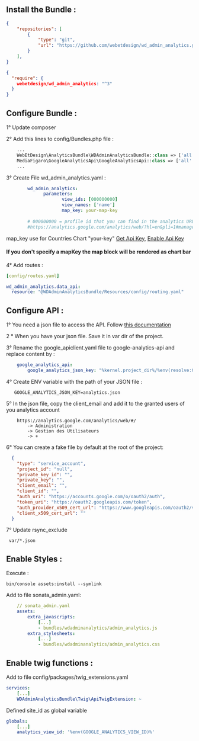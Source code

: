 ## Install the Bundle :
```json
{
    "repositories": [
        {
            "type": "git",
            "url": "https://github.com/webetdesign/wd_admin_analytics.git"
        }
    ],
}
```
```json
{
  "require": {
    webetdesign/wd_admin_analytics: "^3"
  }
}
```

## Configure Bundle : 

1° Update composer

2° Add this lines to config/Bundles.php file : 
```php
    ...
    WebEtDesign\AnalyticsBundle\WDAdminAnalyticsBundle::class => ['all' => true],
    MediaFigaro\GoogleAnalyticsApi\GoogleAnalyticsApi::class => ['all' => true],
    ...
```
3° Create File wd_admin_analytics.yaml : 
```yaml
        wd_admin_analytics:
              parameters:
                     view_ids: [000000000]
                     view_names: ['name']
                     map_key: your-map-key
                     
        # 000000000 = profile id that you can find in the analytics URL, p000000000 :
        #https://analytics.google.com/analytics/web/?hl=en&pli=1#management/Settings/a222222222w1111111111p000000000/   
```
 map_key use for Countries Chart "your-key" 
         [Get Api Key](https://developers.google.com/maps/documentation/javascript/get-api-key#step-1-get-an-api-key), 
         [Enable Api Key](https://cloud.google.com/maps-platform/#get-started)
         
#### If you don't specify a mapKey the map block will be rendered as chart bar
         
4° Add routes :
```yaml
[config/routes.yaml]

wd_admin_analytics.data_api:
  resource: "@WDAdminAnalyticsBundle/Resources/config/routing.yaml"
```       

## Configure API : 

   1°  You need a json file to access the API. Follow [this documentation](https://developers.google.com/analytics/devguides/reporting/core/v4/quickstart/service-php)
   
   2 ° When you have your json file. Save it in var dir of the project.
   
   3° Rename the google_apiclient.yaml file to google-analytics-api and replace content by : 
```yaml
    google_analytics_api:
        google_analytics_json_key: "%kernel.project_dir%/%env(resolve:GOOGLE_ANALYTICS_JSON_KEY)%"
```            
   4° Create ENV variable with the path of your JSON file :
```dotenv        
   GOOGLE_ANALYTICS_JSON_KEY=analytics.json        
```        
   5° In the json file, copy the client_email and add it to the granted users of you analytics account
        
        https://analytics.google.com/analytics/web/#/
            -> Administration
            -> Gestion des Utilisateurs
            -> +
   6° You can create a fake file by default at the root of the project:
   ````json
     {
       "type": "service_account",
       "project_id": "null",
       "private_key_id": "",
       "private_key": "",
       "client_email": "",
       "client_id": "",
       "auth_uri": "https://accounts.google.com/o/oauth2/auth",
       "token_uri": "https://oauth2.googleapis.com/token",
       "auth_provider_x509_cert_url": "https://www.googleapis.com/oauth2/v1/certs",
       "client_x509_cert_url": ""
     } 
````  
   7° Update rsync_exclude
   ````text
    var/*.json
````     
## Enable Styles :    

Execute :

    bin/console assets:install --symlink
    
Add to file sonata_admin.yaml:
```yaml
    // sonata_admin.yaml
    assets:
        extra_javascripts:
            [...]
            - bundles/wdadminanalytics/admin_analytics.js
        extra_stylesheets:
            [...]
            - bundles/wdadminanalytics/admin_analytics.css
```  


## Enable twig functions : 

Add to file config/packages/twig_extensions.yaml
````yaml
services:
    [...]
    WDAdminAnalyticsBundle\Twig\ApiTwigExtension: ~
````

Defined site_id as global variable
```yaml
globals:
    [...]
    analytics_view_id: '%env(GOOGLE_ANALYTICS_VIEW_ID)%'
